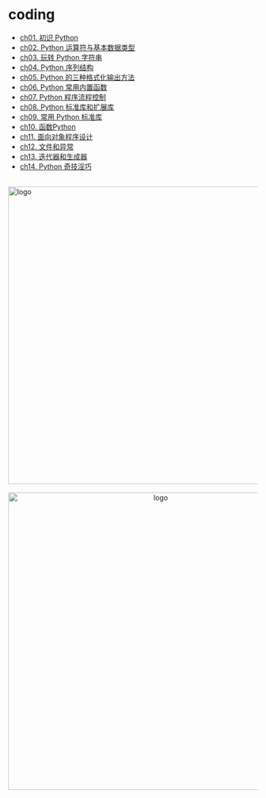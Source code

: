 # coding

-   [ch01. 初识 Python](ch01.md)
-   [ch02. Python 运算符与基本数据类型](ch02.md)
-   [ch03. 玩转 Python 字符串](ch03.md)
-   [ch04. Python 序列结构](ch04.md)
-   [ch05. Python 的三种格式化输出方法](ch05.md)
-   [ch06. Python 常用内置函数](ch06.md)
-   [ch07. Python 程序流程控制](ch07.md)
-   [ch08. Python 标准库和扩展库](ch08.md)
-   [ch09. 常用 Python 标准库](ch09.md)
-   [ch10. 函数Python](ch10.md)
-   [ch11. 面向对象程序设计](ch11.md)
-   [ch12. 文件和异常](ch12.md)
-   [ch13. 迭代器和生成器](ch13.md)
-   [ch14. Python 奇技淫巧](ch14.md)

<br />
<img  src='/img/bjkb.PNG' width="600" alt="logo">
<br />
<br />
<div align="center">
<img  src='/img/01.jpeg' width="600" alt="logo" />
</div>
<br />
<br />
